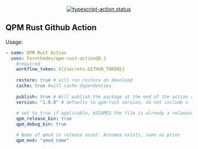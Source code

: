 <p align="center">
  <a href="https://github.com/actions/typescript-action/actions"><img alt="typescript-action status" src="https://github.com/Fernthedev/qpm-rust-action/workflows/build-test/badge.svg"></a>
</p>

## QPM Rust Github Action

Usage: 
```yaml
- name: QPM Rust Action
  uses: Fernthedev/qpm-rust-action@0.1
    #required
    workflow_token: ${{secrets.GITHUB_TOKEN}}
    
    restore: true # will run restore on download
    cache: true #will cache dependencies
    
    publish: true # Will publish the package at the end of the action run
    version: "1.0.0" # defaults to qpm-rust version, do not include v
    
    # set to true if applicable, ASSUMES the file is already a relaease asset
    qpm_release_bin: true 
    qpm_debug_bin: true

    # Name of qmod in release asset. Assumes exists, same as prior
    qpm_mod: "qmod_name" 